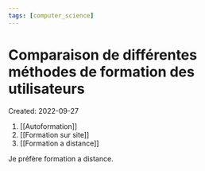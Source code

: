 ```yaml
---
tags: [computer_science] 
---
```

# Comparaison de différentes méthodes de formation des utilisateurs
Created: 2022-09-27

1. [[Autoformation]]
2. [[Formation sur site]]
3. [[Formation a distance]]

Je préfère formation a distance.